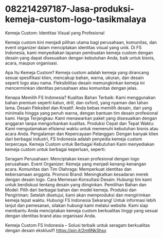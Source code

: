 # 082214297187-Jasa-produksi-kemeja-custom-logo-tasikmalaya
Kemeja Custom: Identitas Visual yang Profesional

Kemeja custom kini menjadi pilihan utama bagi perusahaan, komunitas, dan event organizer dalam menciptakan identitas visual yang unik. Di FS Indonesia, kami menyediakan layanan pembuatan kemeja custom dengan desain yang dapat disesuaikan dengan kebutuhan Anda, baik untuk bisnis, acara, maupun organisasi.

Apa Itu Kemeja Custom?
Kemeja custom adalah kemeja yang dirancang sesuai spesifikasi klien, mencakup bahan, warna, ukuran, dan desain seperti logo atau nama. Fleksibilitas desain memungkinkan kemeja ini mencerminkan identitas perusahaan atau komunitas dengan jelas.

Kenapa Memilih FS Indonesia?
Kualitas Bahan Terbaik: Kami menggunakan bahan premium seperti katun, drill, dan oxford, yang nyaman dan tahan lama.
Desain Fleksibel dan Kreatif: Anda bebas memilih desain, dari yang minimalis hingga yang penuh warna, dengan bantuan tim desain profesional kami.
Harga Terjangkau: Kami menawarkan paket yang disesuaikan dengan anggaran tanpa mengorbankan kualitas.
Produksi Cepat dan Tepat Waktu: Kami mengutamakan efisiensi waktu untuk memenuhi kebutuhan bisnis atau acara Anda.
Pengalaman dan Kepercayaan Pelanggan: Dengan banyak klien dari berbagai industri, FS Indonesia adalah penyedia kemeja custom terpercaya.
Kemeja Custom untuk Berbagai Kebutuhan
Kami menyediakan kemeja custom untuk berbagai keperluan, seperti:

Seragam Perusahaan: Menciptakan kesan profesional dengan logo perusahaan.
Event Organizer: Kemeja yang menjadi kenang-kenangan acara.
Komunitas dan Tim Olahraga: Memperkuat identitas dan kebersamaan anggota.
Promosi Brand: Meningkatkan kesadaran merek dengan desain logo.
Cara Memesan
Konsultasi Desain: Hubungi tim kami untuk berdiskusi tentang desain yang diinginkan.
Pemilihan Bahan dan Model: Pilih dari berbagai bahan dan model kemeja.
Produksi dan Pengiriman: Setelah disetujui, kami akan memproduksi dan mengirimkan kemeja tepat waktu.
Hubungi FS Indonesia Sekarang! Untuk informasi lebih lanjut dan pemesanan, silakan hubungi kami melalui website. Kami siap membantu Anda menciptakan kemeja custom berkualitas tinggi yang sesuai dengan identitas brand atau organisasi Anda.

Kemeja Custom FS Indonesia – Solusi terbaik untuk seragam berkualitas dengan desain eksklusif!
 https://pin.it/2m6NkShsx
